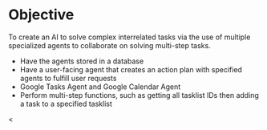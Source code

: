 # Objective

To create an AI to solve complex interrelated tasks via the use of multiple specialized agents to collaborate on solving multi-step tasks.

- Have the agents stored in a database
- Have a user-facing agent that creates an action plan with specified agents to fulfill user requests
- Google Tasks Agent and Google Calendar Agent
- Perform multi-step functions, such as getting all tasklist IDs then adding a task to a specified tasklist


<